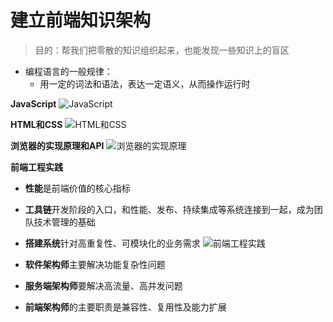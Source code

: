 # 建立前端知识架构
> 目的：帮我们把零散的知识组织起来，也能发现一些知识上的盲区
- 编程语言的一般规律：
  - 用一定的词法和语法，表达一定语义，从而操作运行时

**JavaScript**
![JavaScript](https://raw.githubusercontent.com/luobosiji/blog/master/resources/knowledgeSystem/javaScript.png)

**HTML和CSS**
![HTML和CSS](https://raw.githubusercontent.com/luobosiji/blog/master/resources/knowledgeSystem/html+css.png)

**浏览器的实现原理和API**
![浏览器的实现原理](https://raw.githubusercontent.com/luobosiji/blog/master/resources/knowledgeSystem/browser.png)

**前端工程实践**
- **性能**是前端价值的核心指标
- **工具链**开发阶段的入口，和性能、发布、持续集成等系统连接到一起，成为团队技术管理的基础
- **搭建系统**针对高重复性、可模块化的业务需求
![前端工程实践](https://raw.githubusercontent.com/luobosiji/blog/master/resources/knowledgeSystem/engineering.png)


- **软件架构师**主要解决功能复杂性问题
- **服务端架构师**要解决高流量、高并发问题
- **前端架构师**的主要职责是兼容性、复用性及能力扩展